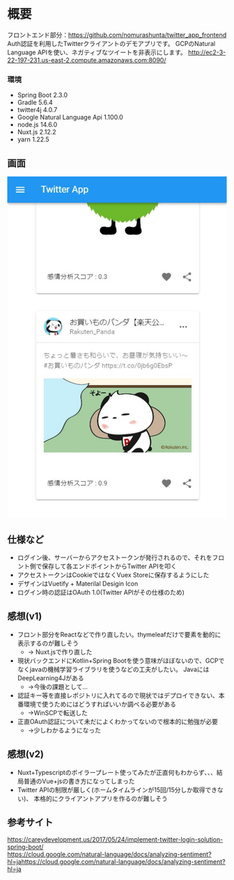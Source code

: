 # 概要
フロントエンド部分：https://github.com/nomurashunta/twitter_app_frontend
Auth認証を利用したTwitterクライアントのデモアプリです。 
GCPのNatural Language APIを使い、ネガティブなツイートを非表示にします。
http://ec2-3-22-197-231.us-east-2.compute.amazonaws.com:8090/

### 環境
- Spring Boot 2.3.0
- Gradle 5.6.4
- twitter4j 4.0.7
- Google Natural Language Api 1.100.0
- node.js 14.6.0
- Nuxt.js 2.12.2
- yarn 1.22.5

## 画面
![トップ画面](images/top2.jpg "top")

## 仕様など
- ログイン後、サーバーからアクセストークンが発行されるので、それをフロント側で保存して各エンドポイントからTwitter APIを叩く
- アクセストークンはCookieではなくVuex Storeに保存するようにした
- デザインはVuetify + Materilal Desigin Icon
- ログイン時の認証はOAuth 1.0(Twitter APIがその仕様のため)

## 感想(v1)
- フロント部分をReactなどで作り直したい。thymeleafだけで要素を動的に表示するのが難しそう
  - → Nuxt.jsで作り直した
- 現状バックエンドにKotlin+Spring Bootを使う意味がほぼないので、GCPでなくjavaの機械学習ライブラリを使うなどの工夫がしたい。
  JavaにはDeepLearning4Jがある
  - →今後の課題として...
- 認証キー等を直接レポジトリに入れてるので現状ではデプロイできない、本番環境で使うためにはどうすればいいか調べる必要がある
  - →WinSCPで転送した
- 正直OAuth認証について未だによくわかってないので根本的に勉強が必要
  - →少しわかるようになった

## 感想(v2)
- Nuxt+Typescriptのボイラープレート使ってみたが正直何もわからず、、、結局普通のVue+jsの書き方になってしまった
- Twitter APIの制限が厳しく(ホームタイムラインが15回/15分しか取得できない)、
本格的にクライアントアプリを作るのが難しそう

## 参考サイト

https://careydevelopment.us/2017/05/24/implement-twitter-login-solution-spring-boot/  
https://cloud.google.com/natural-language/docs/analyzing-sentiment?hl=jahttps://cloud.google.com/natural-language/docs/analyzing-sentiment?hl=ja
